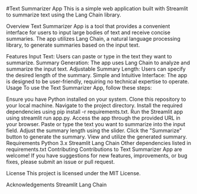 #Text Summarizer App
This is a simple web application built with Streamlit to summarize text using the Lang Chain library.

Overview
Text Summarizer App is a tool that provides a convenient interface for users to input large bodies of text and receive concise summaries. The app utilizes Lang Chain, a natural language processing library, to generate summaries based on the input text.

Features
Input Text: Users can paste or type in the text they want to summarize.
Summary Generation: The app uses Lang Chain to analyze and summarize the input text.
Adjustable Summary Length: Users can specify the desired length of the summary.
Simple and Intuitive Interface: The app is designed to be user-friendly, requiring no technical expertise to operate.
Usage
To use the Text Summarizer App, follow these steps:

Ensure you have Python installed on your system.
Clone this repository to your local machine.
Navigate to the project directory.
Install the required dependencies using pip install -r requirements.txt.
Run the Streamlit app using streamlit run app.py.
Access the app through the provided URL in your browser.
Paste or type the text you want to summarize into the input field.
Adjust the summary length using the slider.
Click the "Summarize" button to generate the summary.
View and utilize the generated summary.
Requirements
Python 3.x
Streamlit
Lang Chain
Other dependencies listed in requirements.txt
Contributing
Contributions to Text Summarizer App are welcome! If you have suggestions for new features, improvements, or bug fixes, please submit an issue or pull request.

License
This project is licensed under the MIT License.

Acknowledgements
Streamlit
Lang Chain

